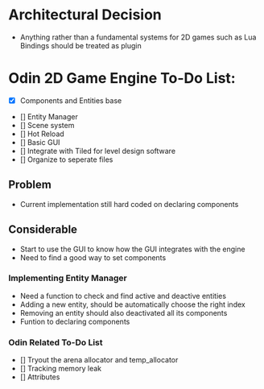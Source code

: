 # Architectural Decision
- Anything rather than a fundamental systems for 2D games such as Lua Bindings should be treated as plugin

# Odin 2D Game Engine To-Do List:
- [x] Components and Entities base 
- [] Entity Manager
- [] Scene system
- [] Hot Reload
- [] Basic GUI 
- [] Integrate with Tiled for level design software
- [] Organize to seperate files

## Problem
- Current implementation still hard coded on declaring components 

## Considerable
- Start to use the GUI to know how the GUI integrates with the engine
- Need to find a good way to set components

### Implementing Entity Manager
- Need a function to check and find active and deactive entities
- Adding a new entity, should be automatically choose the right index
- Removing an entity should also deactivated all its components
- Funtion to declaring components

### Odin Related To-Do List
- [] Tryout the arena allocator and temp_allocator
- [] Tracking memory leak
- [] Attributes